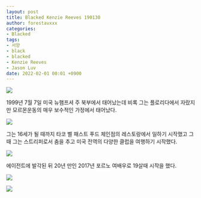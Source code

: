 ```yaml
---
layout: post
title: Blacked Kenzie Reeves 190130
author: forestavxxx
categories: 
- Blacked
tags:
- 서양
- black
- blacked
- Kenzie Reeves
- Jason Luv 
date: 2022-02-01 00:01 +0900
---
```



![](https://raw.githubusercontent.com/forestavxxx/forestavxxx.github.io/main/_images/Kenzie%20Reeves/Kenzie%20Reeves1.jpg)


1999년 7월 7일 미국 뉴햄프셔 주 북부에서 태어났는데 비록 그는 플로리다에서 자랐지만 모르몬운동의 매우 보수적인 가정에서 태어났다. 


![](https://raw.githubusercontent.com/forestavxxx/forestavxxx.github.io/main/_images/Kenzie%20Reeves/Kenzie%20Reeves2.jpg)


그는 16세가 될 때까지 타코 벨 패스트 푸드 체인점의 레스토랑에서 일하기 시작했고 그 때 그는 스트리퍼로서 춤을 추고 미국 전역의 다양한 클럽을 여행하기 시작했다. 


![](https://raw.githubusercontent.com/forestavxxx/forestavxxx.github.io/main/_images/Kenzie%20Reeves/Kenzie%20Reeves3.jpg)


에이전트에 발각된 뒤 20년 만인 2017년 포르노 여배우로 19살때 시작을 했다.


![](https://raw.githubusercontent.com/forestavxxx/forestavxxx.github.io/main/_images/Kenzie%20Reeves/Kenzie%20Reeves4.jpg)


![](https://raw.githubusercontent.com/forestavxxx/forestavxxx.github.io/main/_images/Kenzie%20Reeves/Kenzie%20Reeves5.jpg)



